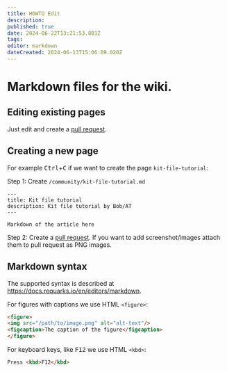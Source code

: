 ```yaml
---
title: HOWTO Edit
description: 
published: true
date: 2024-06-22T13:21:53.801Z
tags: 
editor: markdown
dateCreated: 2024-06-13T15:06:09.020Z
---
```


# Markdown files for the wiki. 

## Editing existing pages

Just edit and create a [pull request](https://github.com/blackfootstudios/wiki/pulls).

## Creating a new page 

For example <kbd>Ctrl</kbd>+<kbd>C</kbd> if we want to create the page `kit-file-tutorial`:

Step 1: Create `/community/kit-file-tutorial.md`

    ---
    title: Kit file tutorial
    description: Kit file tutorial by Bob/AT
    ---

    Markdown of the article here

Step 2: Create a [pull request](https://github.com/blackfootstudios/wiki/pulls). If you want to add screenshot/images
attach them to pull request as PNG images.

## Markdown syntax

The supported syntax is described at https://docs.requarks.io/en/editors/markdown.

For figures with captions we use HTML `<figure>`:
```html
<figure>
<img src="/path/to/image.png" alt="alt-text"/>
<figcaption>The caption of the figure</figcaption>
</figure>
```

For keyboard keys, like <kbd>F12</kbd> we use HTML `<kbd>`: 
```html
Press <kbd>F12</kbd>
```
